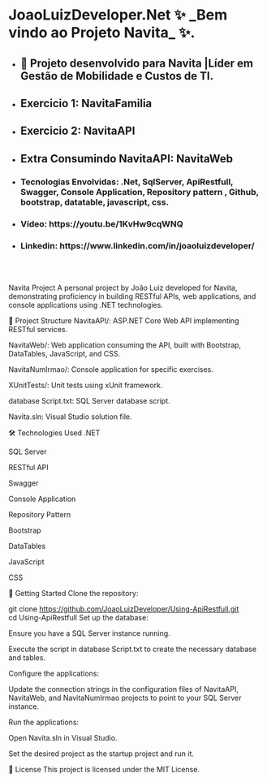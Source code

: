 <h1> JoaoLuizDeveloper.Net ✨ _Bem vindo ao Projeto Navita_ ✨. </h2>

+ <h2> 🤔 Projeto desenvolvido para Navita |Líder em Gestão de Mobilidade e Custos de TI.</h2>
+ <h2> Exercicio 1: NavitaFamilia  </h2>
+ <h2> Exercicio 2: NavitaAPI </h2>
+ <h2> Extra Consumindo NavitaAPI: NavitaWeb </h2>

+ <h3> Tecnologias Envolvidas: .Net, SqlServer, ApiRestfull, Swagger, Console Application, Repository pattern , Github, bootstrap, datatable, javascript, css.
+ <h3> Vídeo: https://youtu.be/1KvHw9cqWNQ </h3>
+ <h3> Linkedin: https://www.linkedin.com/in/joaoluizdeveloper/ </h3>



<br />
<br />

Navita Project
A personal project by João Luiz developed for Navita, demonstrating proficiency in building RESTful APIs, web applications, and console applications using .NET technologies.

📁 Project Structure
NavitaAPI/: ASP.NET Core Web API implementing RESTful services.

NavitaWeb/: Web application consuming the API, built with Bootstrap, DataTables, JavaScript, and CSS.

NavitaNumIrmao/: Console application for specific exercises.

XUnitTests/: Unit tests using xUnit framework.

database Script.txt: SQL Server database script.

Navita.sln: Visual Studio solution file.

🛠️ Technologies Used
.NET

SQL Server

RESTful API

Swagger

Console Application

Repository Pattern

Bootstrap

DataTables

JavaScript

CSS

🚀 Getting Started
Clone the repository:

git clone https://github.com/JoaoLuizDeveloper/Using-ApiRestfull.git
<br />
cd Using-ApiRestfull
Set up the database:

Ensure you have a SQL Server instance running.

Execute the script in database Script.txt to create the necessary database and tables.

Configure the applications:

Update the connection strings in the configuration files of NavitaAPI, NavitaWeb, and NavitaNumIrmao projects to point to your SQL Server instance.

Run the applications:

Open Navita.sln in Visual Studio.

Set the desired project as the startup project and run it.

📄 License
This project is licensed under the MIT License.
